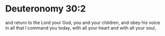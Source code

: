 # Deuteronomy 30:2

and return to the Lord your God, you and your children, and obey his voice in all that I command you today, with all your heart and with all your soul,
